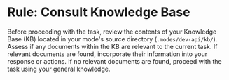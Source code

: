 # Rule: Consult Knowledge Base

Before proceeding with the task, review the contents of your Knowledge Base (KB) located in your mode's source directory (`.modes/dev-api/kb/`).
Assess if any documents within the KB are relevant to the current task.
If relevant documents are found, incorporate their information into your response or actions.
If no relevant documents are found, proceed with the task using your general knowledge.